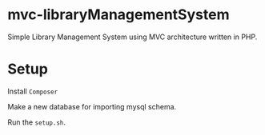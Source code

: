 # mvc-libraryManagementSystem
Simple Library Management System using MVC architecture written in PHP.

# Setup
Install `Composer`

Make a new database for importing mysql schema.

Run the `setup.sh`.
